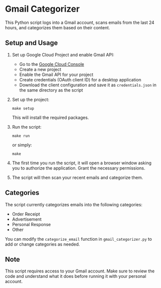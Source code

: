# Gmail Categorizer

This Python script logs into a Gmail account, scans emails from the last 24 hours, and categorizes them based on their content.

## Setup and Usage

1. Set up Google Cloud Project and enable Gmail API:
   - Go to the [Google Cloud Console](https://console.cloud.google.com/)
   - Create a new project
   - Enable the Gmail API for your project
   - Create credentials (OAuth client ID) for a desktop application
   - Download the client configuration and save it as `credentials.json` in the same directory as the script

2. Set up the project:
   ```
   make setup
   ```
   This will install the required packages.

3. Run the script:
   ```
   make run
   ```
   or simply:
   ```
   make
   ```

4. The first time you run the script, it will open a browser window asking you to authorize the application. Grant the necessary permissions.

5. The script will then scan your recent emails and categorize them.

## Categories

The script currently categorizes emails into the following categories:
- Order Receipt
- Advertisement
- Personal Response
- Other

You can modify the `categorize_email` function in `gmail_categorizer.py` to add or change categories as needed.

## Note

This script requires access to your Gmail account. Make sure to review the code and understand what it does before running it with your personal account.

